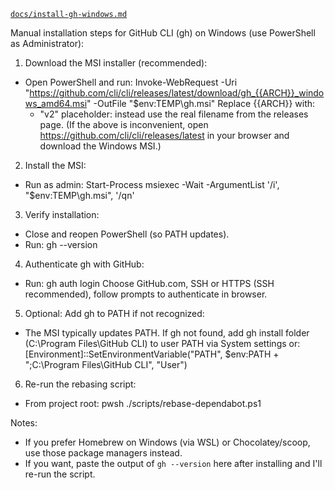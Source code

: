 [`docs/install-gh-windows.md`](docs/install-gh-windows.md:1)

Manual installation steps for GitHub CLI (gh) on Windows (use PowerShell as Administrator):

1) Download the MSI installer (recommended):
- Open PowerShell and run:
  Invoke-WebRequest -Uri "https://github.com/cli/cli/releases/latest/download/gh_{{ARCH}}_windows_amd64.msi" -OutFile "$env:TEMP\gh.msi"
  Replace {{ARCH}} with:
    - "v2" placeholder: instead use the real filename from the releases page.
  (If the above is inconvenient, open https://github.com/cli/cli/releases/latest in your browser and download the Windows MSI.)

2) Install the MSI:
- Run as admin:
  Start-Process msiexec -Wait -ArgumentList '/i', "$env:TEMP\gh.msi", '/qn'

3) Verify installation:
- Close and reopen PowerShell (so PATH updates).
- Run:
  gh --version

4) Authenticate gh with GitHub:
- Run:
  gh auth login
  Choose GitHub.com, SSH or HTTPS (SSH recommended), follow prompts to authenticate in browser.

5) Optional: Add gh to PATH if not recognized:
- The MSI typically updates PATH. If gh not found, add gh install folder (C:\Program Files\GitHub CLI) to user PATH via System settings or:
  [Environment]::SetEnvironmentVariable("PATH", $env:PATH + ";C:\Program Files\GitHub CLI", "User")

6) Re-run the rebasing script:
- From project root:
  pwsh ./scripts/rebase-dependabot.ps1

Notes:
- If you prefer Homebrew on Windows (via WSL) or Chocolatey/scoop, use those package managers instead.
- If you want, paste the output of `gh --version` here after installing and I'll re-run the script.